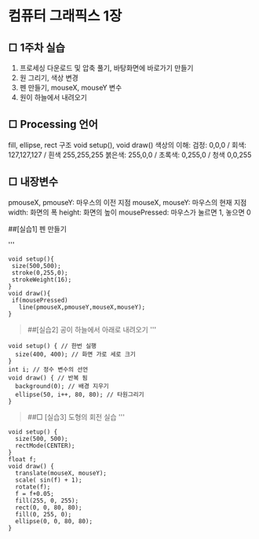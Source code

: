 # 컴퓨터 그래픽스 1장

## □ 1주차 실습
1. 프로세싱 다운로드 및 압축 풀기, 바탕화면에 바로가기 만들기
2. 원 그리기, 색상 변경
3. 펜 만들기, mouseX, mouseY 변수
4. 원이 하늘에서 내려오기

## □ Processing 언어
fill, ellipse, rect
구조 void setup(), void draw()
색상의 이해: 검정: 0,0,0 / 회색: 127,127,127 / 흰색 255,255,255
            붉은색: 255,0,0 / 초록색: 0,255,0 / 청색 0,0,255

## □ 내장변수
pmouseX, pmouseY: 마우스의 이전 지점
mouseX, mouseY: 마우스의 현재 지점
width: 화면의 폭
height: 화면의 높이
mousePressed: 마우스가 눌르면 1, 놓으면 0

##[실습1] 펜 만들기

 '''    
 ~~~
 void setup(){
  size(500,500);
  stroke(0,255,0);
  strokeWeight(16);
}
void draw(){
  if(mousePressed)
    line(pmouseX,pmouseY,mouseX,mouseY);
}
~~~

> ##[실습2] 공이 하늘에서 아래로 내려오기
'''    
~~~
void setup() { // 한번 실행
  size(400, 400); // 화면 가로 세로 크기
}
int i; // 정수 변수의 선언
void draw() { // 반복 됨
  background(0); // 배경 지우기
  ellipse(50, i++, 80, 80); // 타원그리기
}
~~~

> ##□ [실습3] 도형의 회전 실습
'''    
~~~
void setup() {
  size(500, 500);
  rectMode(CENTER);
}
float f;
void draw() {
  translate(mouseX, mouseY);
  scale( sin(f) + 1);
  rotate(f);
  f = f+0.05;
  fill(255, 0, 255);
  rect(0, 0, 80, 80);
  fill(0, 255, 0);
  ellipse(0, 0, 80, 80);
}
~~~





​
